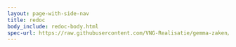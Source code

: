 ```yaml
---
layout: page-with-side-nav
title: redoc
body_include: redoc-body.html
spec-url: https://raw.githubusercontent.com/VNG-Realisatie/gemma-zaken/master/api-specificatie/drc/1.4.x/openapi.yaml
---
```


<redoc spec-url='{{ page.spec-url}}'></redoc>
